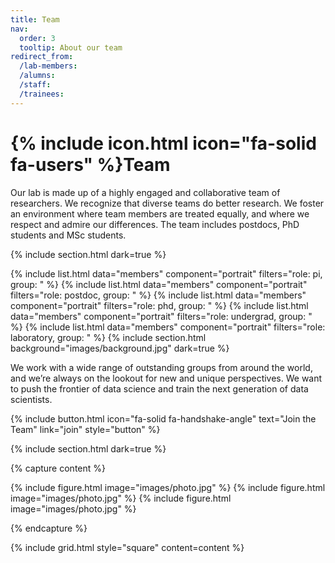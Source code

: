 ```yaml
---
title: Team
nav:
  order: 3
  tooltip: About our team
redirect_from:
  /lab-members:
  /alumns:
  /staff:
  /trainees:
---
```


# {% include icon.html icon="fa-solid fa-users" %}Team

Our lab is made up of a highly engaged and collaborative team of researchers. 
We recognize that diverse teams do better research. 
We foster an environment where team members are treated equally, and where we respect and admire our differences. 
The team includes postdocs, PhD students and MSc students.

{% include section.html dark=true %}

{% include list.html data="members" component="portrait" filters="role: pi, group: " %} 
{% include list.html data="members" component="portrait" filters="role: postdoc, group: " %} 
{% include list.html data="members" component="portrait" filters="role: phd, group: " %} 
{% include list.html data="members" component="portrait" filters="role: undergrad, group: " %} 
{% include list.html data="members" component="portrait" filters="role: laboratory, group: " %}
{% include section.html background="images/background.jpg" dark=true %}

We work with a wide range of outstanding groups from around the world, and we’re always on the lookout for new and unique perspectives. 
We want to push the frontier of data science and train the next generation of data scientists.

{% include button.html icon="fa-solid fa-handshake-angle" text="Join the Team" link="join" style="button" %}

{% include section.html dark=true %}

{% capture content %}

{% include figure.html image="images/photo.jpg" %}
{% include figure.html image="images/photo.jpg" %}
{% include figure.html image="images/photo.jpg" %}

{% endcapture %}

{% include grid.html style="square" content=content %}
